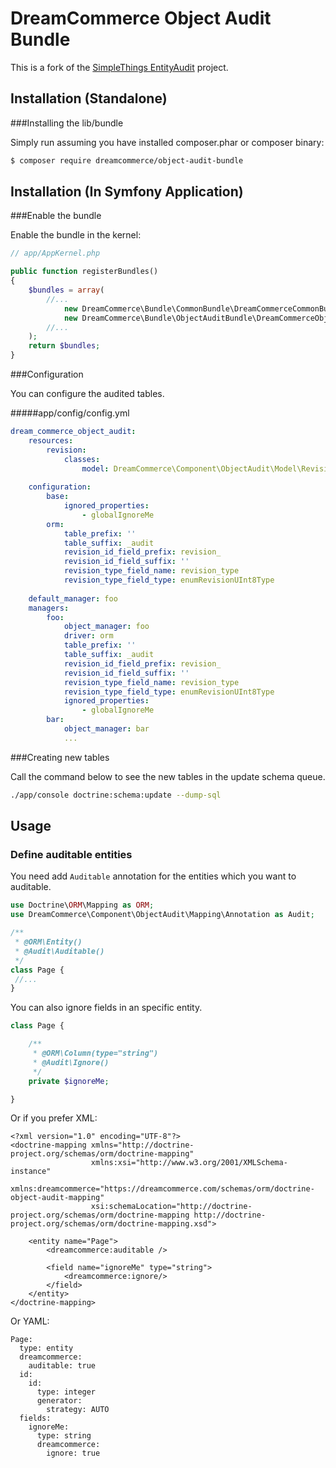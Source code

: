 # DreamCommerce Object Audit Bundle

This is a fork of the [SimpleThings EntityAudit](https://github.com/simplethings/EntityAudit) project.

## Installation (Standalone)

###Installing the lib/bundle

Simply run assuming you have installed composer.phar or composer binary:

``` bash
$ composer require dreamcommerce/object-audit-bundle
```

## Installation (In Symfony Application)

###Enable the bundle

Enable the bundle in the kernel:

``` php
// app/AppKernel.php

public function registerBundles()
{
    $bundles = array(
        //...
            new DreamCommerce\Bundle\CommonBundle\DreamCommerceCommonBundle(),
            new DreamCommerce\Bundle\ObjectAuditBundle\DreamCommerceObjectAuditBundle(),
        //...
    );
    return $bundles;
}
```

###Configuration

You can configure the audited tables. 

#####app/config/config.yml
```yml
dream_commerce_object_audit:
    resources:
        revision:
            classes:
                model: DreamCommerce\Component\ObjectAudit\Model\Revision
         
    configuration:
        base:
            ignored_properties:
                - globalIgnoreMe
        orm:
            table_prefix: ''
            table_suffix: _audit
            revision_id_field_prefix: revision_
            revision_id_field_suffix: ''
            revision_type_field_name: revision_type
            revision_type_field_type: enumRevisionUInt8Type
            
    default_manager: foo
    managers:
        foo:
            object_manager: foo
            driver: orm
            table_prefix: ''
            table_suffix: _audit
            revision_id_field_prefix: revision_
            revision_id_field_suffix: ''
            revision_type_field_name: revision_type
            revision_type_field_type: enumRevisionUInt8Type
            ignored_properties:
                - globalIgnoreMe
        bar:
            object_manager: bar
            ...
```

###Creating new tables

Call the command below to see the new tables in the update schema queue.

```bash
./app/console doctrine:schema:update --dump-sql 
```

## Usage

### Define auditable entities
 
You need add `Auditable` annotation for the entities which you want to auditable.
  
```php
use Doctrine\ORM\Mapping as ORM;
use DreamCommerce\Component\ObjectAudit\Mapping\Annotation as Audit;

/**
 * @ORM\Entity()
 * @Audit\Auditable()
 */
class Page {
 //...
}
```

You can also ignore fields in an specific entity.
 
```php
class Page {

    /**
     * @ORM\Column(type="string")
     * @Audit\Ignore()
     */
    private $ignoreMe;

}
``` 

Or if you prefer XML:

```
<?xml version="1.0" encoding="UTF-8"?>
<doctrine-mapping xmlns="http://doctrine-project.org/schemas/orm/doctrine-mapping"
                  xmlns:xsi="http://www.w3.org/2001/XMLSchema-instance"
                  xmlns:dreamcommerce="https://dreamcommerce.com/schemas/orm/doctrine-object-audit-mapping"
                  xsi:schemaLocation="http://doctrine-project.org/schemas/orm/doctrine-mapping http://doctrine-project.org/schemas/orm/doctrine-mapping.xsd">

    <entity name="Page">
        <dreamcommerce:auditable />
        
        <field name="ignoreMe" type="string">
            <dreamcommerce:ignore/>
        </field>
    </entity>
</doctrine-mapping>
```

Or YAML:

```
Page:
  type: entity
  dreamcommerce:
    auditable: true
  id:
    id:
      type: integer
      generator:
        strategy: AUTO
  fields:
    ignoreMe:
      type: string
      dreamcommerce:
        ignore: true
```
